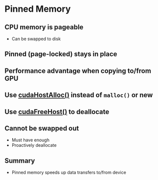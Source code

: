 # Pinned Memory

## CPU memory is pageable
* Can be swapped to disk

## Pinned (page-locked) stays in place

## Performance advantage when copying to/from GPU

## Use [cudaHostAlloc()](https://docs.nvidia.com/cuda/cuda-runtime-api/group__CUDART__MEMORY.html#group__CUDART__MEMORY_1gb65da58f444e7230d3322b6126bb4902) instead of `malloc()` or new

## Use [cudaFreeHost()](https://docs.nvidia.com/cuda/cuda-runtime-api/group__CUDART__MEMORY.html#group__CUDART__MEMORY_1g71c078689c17627566b2a91989184969) to deallocate

## Cannot be swapped out
* Must have enough
* Proactively deallocate

## Summary
* Pinned memory speeds up data transfers to/from device
